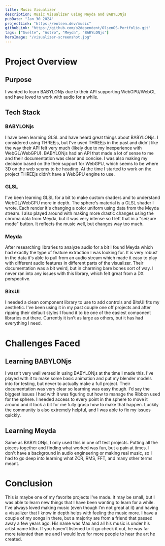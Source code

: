 ```yaml
---
title: Music Visualizer
description: Music Visualizer using Meyda and BABYLONjs
pubDate: "Jan 30 2024"
projectLink: "https://eolsen.dev/music"
githubLink: "https://github.com/o2dependent/OlsenOS-Portfolio.git"
tags: ["Svelte", "Astro", "Meyda", "BABYLONjs"]
heroImage: "/visualizer-screenshot.jpg"
---
```


# Project Overview

## Purpose

I wanted to learn BABYLONjs due to their API supporting WebGPU/WebGL and have loved to work with audio for a while.

## Tech Stack

### BABYLONjs

I have been learning GLSL and have heard great things about BABYLONjs. I considered using THREEjs, but I've used THREEjs in the past and didn't like the way their API felt very much (likely due to my inexperience with WebGL/WebGPU). BABYLONjs had an API that made a lot of sense to me and their documentation was clear and concise. I was also making my decision based on the their support for WebGPU, which seems to be where 3D on the web seems to be heading. At the time I started to work on the project THREEjs didn't have a WebGPU engine to use.

### GLSL

I've been learning GLSL for a bit to make custom shaders and to understand WebGL/WebGPU more in depth. The sphere's material is a GLSL shader I wrote. Each render it's changing a color uniform using data from the Meyda stream. I also played around with making more drastic changes using the chroma data from Meyda, but it was very intense so I left that in a "seizure mode" button. It reflects the music well, but changes way too much.

### Meyda

After researching libraries to analyze audio for a bit I found Meyda which had exactly the type of feature extraction I was looking for. It is very robust in the data it's able to pull from an audio stream which made it easy to play with different audio features in different parts of the visualizer. Their documentation was a bit weird, but in charming bare bones sort of way. I never ran into any issues with this library, which felt great from a DX perspective.

### BitsUI

I needed a clean component library to use to add controls and BitsUI fits my aesthetic. I've been using it in my past couple one off projects and after ripping their default styles I found it to be one of the easiest component libraries out there. Currently it isn't as large as others, but it has had everything I need.

# Challenges Faced

## Learning BABYLONjs

I wasn't very well versed in using BABYLONjs at the time I made this. I've played with it to make some basic animation and put my blender models into for testing, but never to actually make a full project. Their documentation was very clear so learning was easy though. I'd say the biggest issues I had with it was figuring out how to manage the Ribbon used for the sphere. I needed access to every point in the sphere to move it around and it took a bit for me fully grasp how to make that happen. Luckily the community is also extremely helpful, and I was able to fix my issues quickly.

## Learning Meyda

Same as BABYLONjs, I only used this in one off test projects. Putting all the pieces together and finding what worked was fun, but a pain at times. I don't have a background in audio engineering or making real music, so I had to go deep into learning what ZCR, RMS, FFT, and many other terms meant.

# Conclusion

This is maybe one of my favorite projects I've made. It may be small, but I was able to learn new things that I have been wanting to learn for a while. I've always loved making music (even though I'm not great at it) and having a visualizer that I know in depth helps with feeling the music more. I have a couple of my songs in there, but a majority are from a friend that passed away a few years ago. His name was Max and all his music is under his artist name kthx. If you haven't listened to it go check it out, he was far more talented than me and I would love for more people to hear the art he created.
